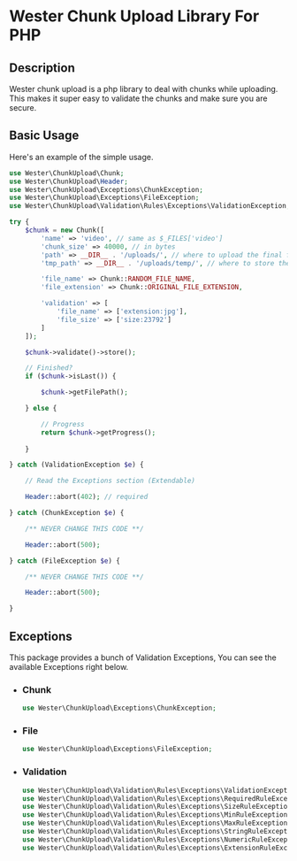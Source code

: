 # Wester Chunk Upload Library For PHP

## Description
Wester chunk upload is a php library to deal with chunks while uploading. This makes it super easy to validate the chunks and make sure you are secure.

## Basic Usage
Here's an example of the simple usage.
```php
use Wester\ChunkUpload\Chunk;
use Wester\ChunkUpload\Header;
use Wester\ChunkUpload\Exceptions\ChunkException;
use Wester\ChunkUpload\Exceptions\FileException;
use Wester\ChunkUpload\Validation\Rules\Exceptions\ValidationException;

try {
    $chunk = new Chunk([
        'name' => 'video', // same as $_FILES['video']
        'chunk_size' => 40000, // in bytes
        'path' => __DIR__ . '/uploads/', // where to upload the final file
        'tmp_path' => __DIR__ . '/uploads/temp/', // where to store the temp chunks

        'file_name' => Chunk::RANDOM_FILE_NAME,
        'file_extension' => Chunk::ORIGINAL_FILE_EXTENSION,

        'validation' => [
            'file_name' => ['extension:jpg'],
            'file_size' => ['size:23792']
        ]
    ]);

    $chunk->validate()->store();

    // Finished?
    if ($chunk->isLast()) {

        $chunk->getFilePath();

    } else {

        // Progress
        return $chunk->getProgress();
        
    }

} catch (ValidationException $e) {

    // Read the Exceptions section (Extendable)

    Header::abort(402); // required

} catch (ChunkException $e) {

    /** NEVER CHANGE THIS CODE **/

    Header::abort(500);

} catch (FileException $e) {

    /** NEVER CHANGE THIS CODE **/

    Header::abort(500);

}
```

## Exceptions
This package provides a bunch of Validation Exceptions, You can see the available Exceptions right below.

+ ### Chunk
    ```php
    use Wester\ChunkUpload\Exceptions\ChunkException;
    ```

+ ### File
    ```php
    use Wester\ChunkUpload\Exceptions\FileException;
    ```

+ ### Validation
    ```php
    use Wester\ChunkUpload\Validation\Rules\Exceptions\ValidationException;
    use Wester\ChunkUpload\Validation\Rules\Exceptions\RequiredRuleException;
    use Wester\ChunkUpload\Validation\Rules\Exceptions\SizeRuleException;
    use Wester\ChunkUpload\Validation\Rules\Exceptions\MinRuleException;
    use Wester\ChunkUpload\Validation\Rules\Exceptions\MaxRuleException;
    use Wester\ChunkUpload\Validation\Rules\Exceptions\StringRuleException;
    use Wester\ChunkUpload\Validation\Rules\Exceptions\NumericRuleException;
    use Wester\ChunkUpload\Validation\Rules\Exceptions\ExtensionRuleException;
    ```

